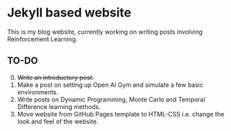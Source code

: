 # Jekyll based website

This is my blog website, currently working on writing posts involving Reinforcement Learning.

## TO-DO
0. ~~Write an introductory post.~~ 
1. Make a post on setting up Open AI Gym and simulate a few basic environments.
2. Write posts on Dynamic Programming, Monte Carlo and Temporal Difference learning methods.
3. Move website from GitHub Pages template to HTML-CSS i.e. change the look and feel of the website.
